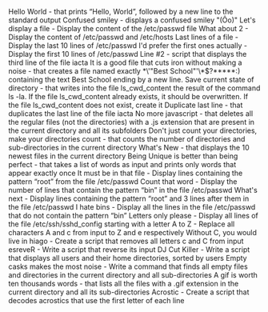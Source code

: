 Hello World - that prints “Hello, World”, followed by a new line to the standard output
Confused smiley - displays a confused smiley "(Ôo)"
Let's display a file - Display the content of the /etc/passwd file
What about 2 - Display the content of /etc/passwd and /etc/hosts
Last lines of a file - Display the last 10 lines of /etc/passwd
I'd prefer the first ones actually - Display the first 10 lines of /etc/passwd
Line #2 - script that displays the third line of the file iacta
It is a good file that cuts iron without making a noise - that creates a file named exactly \*\\'"Best School"\'\\*$\?\*\*\*\*\*:) containing the text Best School ending by a new line.
Save current state of directory - that writes into the file ls_cwd_content the result of the command ls -la. If the file ls_cwd_content already exists, it should be overwritten. If the file ls_cwd_content does not exist, create it
Duplicate last line - that duplicates the last line of the file iacta
No more javascript - that deletes all the regular files (not the directories) with a .js extension that are present in the current directory and all its subfolders
Don't just count your directories, make your directories count - that counts the number of directories and sub-directories in the current directory
What's New - that displays the 10 newest files in the current directory
Being Unique is better than being perfect - that takes a list of words as input and prints only words that appear exactly once
It must be in that file - Display lines containing the pattern “root” from the file /etc/passwd
Count that word - Display the number of lines that contain the pattern “bin” in the file /etc/passwd
What's next - Display lines containing the pattern “root” and 3 lines after them in the file /etc/passwd
I hate bins - Display all the lines in the file /etc/passwd that do not contain the pattern “bin”
Letters only please - Display all lines of the file /etc/ssh/sshd_config starting with a letter
A to Z - Replace all characters A and c from input to Z and e respectively
Without C, you would live in hiago - Create a script that removes all letters c and C from input
esreveR - Write a script that reverse its input
DJ Cut Killer - Write a script that displays all users and their home directories, sorted by users
Empty casks makes the most noise - Write a command that finds all empty files and directories in the current directory and all sub-directories
A gif is worth ten thousands words - that lists all the files with a .gif extension in the current directory and all its sub-directories
Acrostic - Create a script that decodes acrostics that use the first letter of each line
